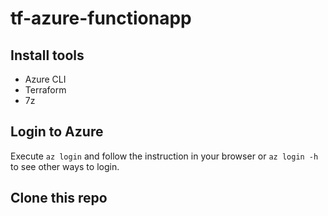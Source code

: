 # tf-azure-functionapp

## Install tools

* Azure CLI
* Terraform
* 7z

## Login to Azure

Execute ```az login``` and follow the instruction in your browser or ```az login -h``` to see other ways to login.

## Clone this repo



